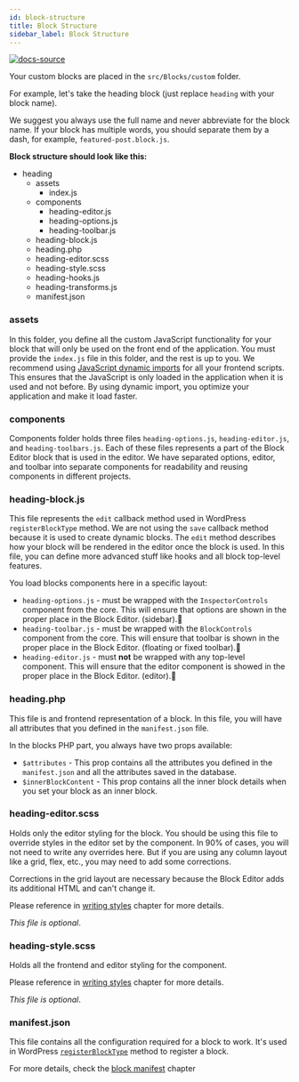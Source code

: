 ```yaml
---
id: block-structure
title: Block Structure
sidebar_label: Block Structure
---
```


[![docs-source](https://img.shields.io/badge/source-eigthshift--frontend--libs-yellow?style=for-the-badge&logo=javascript&labelColor=2a2a2a)](https://github.com/infinum/eightshift-frontend-libs/tree/develop/blocks/init/src/blocks/)

Your custom blocks are placed in the `src/Blocks/custom` folder.

For example, let's take the heading block (just replace `heading` with your block name).

We suggest you always use the full name and never abbreviate for the block name. If your block has multiple words, you should separate them by a dash, for example, `featured-post.block.js`.

**Block structure should look like this:**

* heading
  * assets
    * index.js
  * components
    * heading-editor.js
    * heading-options.js
    * heading-toolbar.js
  * heading-block.js
  * heading.php
  * heading-editor.scss
  * heading-style.scss
  * heading-hooks.js
  * heading-transforms.js
  * manifest.json

### assets

In this folder, you define all the custom JavaScript functionality for your block that will only be used on the front end of the application. You must provide the `index.js` file in this folder, and the rest is up to you. We recommend using [JavaScript dynamic imports](https://developer.mozilla.org/en-US/docs/Web/JavaScript/Reference/Statements/import) for all your frontend scripts. This ensures that the JavaScript is only loaded in the application when it is used and not before. By using dynamic import, you optimize your application and make it load faster.

### components
Components folder holds three files `heading-options.js`, `heading-editor.js`, and `heading-toolbars.js`. Each of these files represents a part of the Block Editor block that is used in the editor. We have separated options, editor, and toolbar into separate components for readability and reusing components in different projects.

### heading-block.js
This file represents the `edit` callback method used in WordPress `registerBlockType` method.
We are not using the `save` callback method because it is used to create dynamic blocks. The `edit` method describes how your block will be rendered in the editor once the block is used. In this file, you can define more advanced stuff like hooks and all block top-level features.

You load blocks components here in a specific layout:

- `heading-options.js` - must be wrapped with the `InspectorControls` component from the core. This will ensure that options are shown in the proper place in the Block Editor. (sidebar).
- `heading-toolbar.js` - must be wrapped with the `BlockControls` component from the core. This will ensure that toolbar is shown in the proper place in the Block Editor. (floating or fixed toolbar).
- `heading-editor.js` - must **not** be wrapped with any top-level component. This will ensure that the editor component is showed in the proper place in the Block Editor. (editor).


### heading.php
This file is and frontend representation of a block. In this file, you will have all attributes that you defined in the `manifest.json` file.

In the blocks PHP part, you always have two props available:

- `$attributes` - This prop contains all the attributes you defined in the `manifest.json` and all the attributes saved in the database.
- `$innerBlockContent` - This prop contains all the inner block details when you set your block as an inner block.

### heading-editor.scss
Holds only the editor styling for the block. You should be using this file to override styles in the editor set by the component. In 90% of cases, you will not need to write any overrides here. But if you are using any column layout like a grid, flex, etc., you may need to add some corrections.

Corrections in the grid layout are necessary because the Block Editor adds its additional HTML and can't change it.

Please reference in [writing styles](writing-styles) chapter for more details.

_This file is optional_.

### heading-style.scss
Holds all the frontend and editor styling for the component.

Please reference in [writing styles](writing-styles) chapter for more details.

_This file is optional_.

### manifest.json
This file contains all the configuration required for a block to work. It's used in WordPress [`registerBlockType`](https://developer.wordpress.org/block-editor/developers/block-api/block-registration/) method to register a block.

For more details, check the [block manifest](block-manifest) chapter
